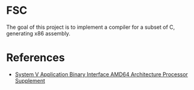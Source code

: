 # FSC

The goal of this project is to implement a compiler for a subset of C, generating x86 assembly.

# References

- [System V Application Binary Interface AMD64 Architecture Processor Supplement](https://github.com/hjl-tools/x86-psABI/wiki/x86-64-psABI-1.0.pdf)